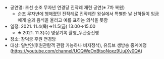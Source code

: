 - 공연명: 조선 순조 무자년 연경당 진작례 재현 공연(※ 7차 복원)
  - 순조 무자년에 행해졌던 진작례로 진작례란 왕실에서 특별한 날 신하들이 임금에게 술과 음식을 올리고 예를 표하는 의식을 뜻함
- 일정: 2021. 11.4(목)→11.5(금) 13:00→15:00
  - **※** 2021. 11.3(수) 영상기록 촬영_무관중진행
- 장소: 창덕궁 후원 연경당
- 대상: 일반인(후원관람객 관람 가능하나 비지정석), 유튜브 생방송 중계예정(<https://youtube.com/channel/UCQWeOnBtsoNoxz9UujXy0QA>)